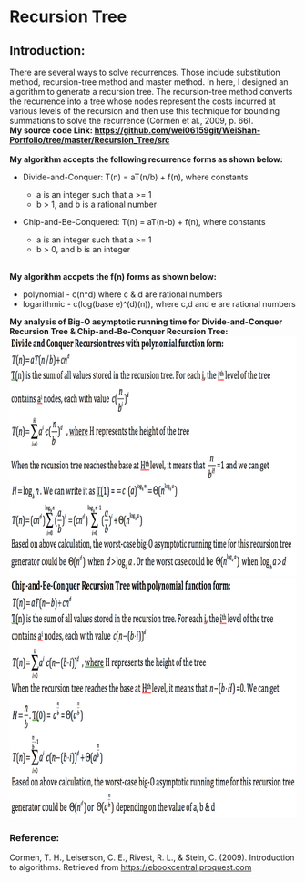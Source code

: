 # Recursion Tree
## Introduction: 
There are several ways to solve recurrences. Those include substitution method, recursion-tree method and master method. In here, I designed an algorithm to generate a recursion tree. The recursion-tree method converts the recurrence into a tree whose nodes
represent the costs incurred at various levels of the recursion and then use this technique for bounding summations to solve the recurrence (Cormen et al., 2009, p. 66).
<br><b>My source code Link: https://github.com/wei06159git/WeiShan-Portfolio/tree/master/Recursion_Tree/src</b></br> 
<br><b>My algorithm accepts the following recurrence forms as shown below: </b></br>
- Divide-and-Conquer: T(n) = aT(n/b) + f(n), where constants
  - a is an integer such that a >= 1
  - b > 1, and b is a rational number

- Chip-and-Be-Conquered: T(n) = aT(n-b) + f(n), where constants
  - a is an integer such that a >= 1
  - b > 0, and b is an integer
  
<br><b>My algorithm accpets the f(n) forms as shown below: </b></br>
  - polynomial - c(n^d) where c & d are rational numbers
  - logarithmic - c(log(base e)^(d)(n)), where c,d and e are rational numbers

<b>My analysis of Big-O asymptotic running time for Divide-and-Conquer Recursion Tree & Chip-and-Be-Conquer Recursion Tree: </b>
<img src="Divide-and-Conquer Recursion Tree.png" width="854" height="421">
<img src="Chip-and-Be-Conquer Recursion Tree.png" width="854" height="421">

### Reference:
Cormen, T. H., Leiserson, C. E., Rivest, R. L., & Stein, C. (2009). Introduction to algorithms. Retrieved from https://ebookcentral.proquest.com
